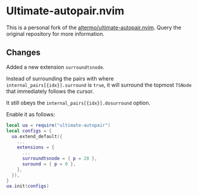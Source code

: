 # Ultimate-autopair.nvim

This is a personal fork of the [altermo/ultimate-autopair.nvim](https://github.com/altermo/ultimate-autopair.nvim).
Query the original repository for more information.

## Changes

Added a new extension `surroundtsnode`.

Instead of surrounding the pairs with where `internal_pairs[{idx}].surround` is
`true`, it will surround the topmost `TSNode` that immediately follows the cursor.

It still obeys the `internal_pairs[{idx}].dosurround` option.

Enable it as follows:

```lua
local ua = require("ultimate-autopair")
local configs = {
  ua.extend_default({
    ...
    extensions = {
      ...
      surroundtsnode = { p = 20 },
      suround = { p = 0 },
    },
  }),
}
ua.init(configs)
```
